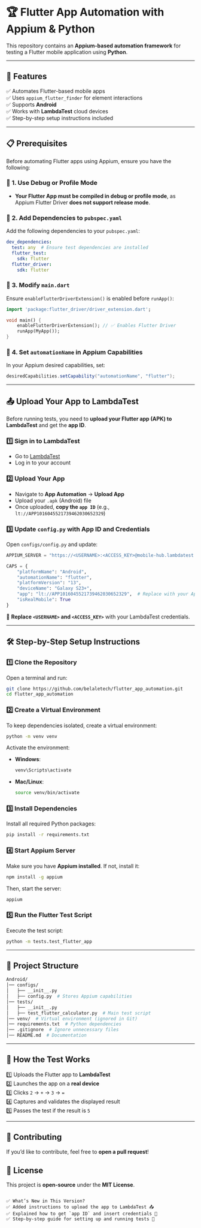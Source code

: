 # 🏆 Flutter App Automation with Appium & Python

This repository contains an **Appium-based automation framework** for testing a Flutter mobile application using **Python**.

---

## 📌 Features
✅ Automates Flutter-based mobile apps  
✅ Uses `appium_flutter_finder` for element interactions  
✅ Supports **Android**  
✅ Works with **LambdaTest** cloud devices  
✅ Step-by-step setup instructions included  

---

## 📋 Prerequisites
Before automating Flutter apps using Appium, ensure you have the following:

### 🔹 **1. Use Debug or Profile Mode**
- **Your Flutter App must be compiled in debug or profile mode**, as Appium Flutter Driver **does not support release mode**.

### 🔹 **2. Add Dependencies to `pubspec.yaml`**
Add the following dependencies to your `pubspec.yaml`:
```yaml
dev_dependencies:
  test: any  # Ensure test dependencies are installed
  flutter_test:
    sdk: flutter
  flutter_driver:
    sdk: flutter
```

### 🔹 **3. Modify `main.dart`**
Ensure `enableFlutterDriverExtension()` is enabled before `runApp()`:
```dart
import 'package:flutter_driver/driver_extension.dart';

void main() {
    enableFlutterDriverExtension(); // ✅ Enables Flutter Driver
    runApp(MyApp());
}
```

### 🔹 **4. Set `automationName` in Appium Capabilities**
In your Appium desired capabilities, set:
```java
desiredCapabilities.setCapability("automationName", "flutter");
```

---

## 📤 Upload Your App to LambdaTest
Before running tests, you need to **upload your Flutter app (APK) to LambdaTest** and get the **app ID**.

### **1️⃣ Sign in to LambdaTest**
- Go to [LambdaTest](https://www.lambdatest.com/)
- Log in to your account

### **2️⃣ Upload Your App**
- Navigate to **App Automation** → **Upload App**
- Upload your `.apk` (Android) file
- Once uploaded, **copy the `app ID`** (e.g., `lt://APP1016045521739462030652329`)

### **3️⃣ Update `config.py` with App ID and Credentials**
Open `configs/config.py` and update:
```python
APPIUM_SERVER = "https://<USERNAME>:<ACCESS_KEY>@mobile-hub.lambdatest.com/wd/hub"

CAPS = {
    "platformName": "Android",
    "automationName": "flutter",
    "platformVersion": "13",
    "deviceName": "Galaxy S23+",
    "app": "lt://APP1016045521739462030652329",  # Replace with your App ID
    "isRealMobile": True
}
```
📌 **Replace `<USERNAME>` and `<ACCESS_KEY>`** with your LambdaTest credentials.  

---

## 🛠️ Step-by-Step Setup Instructions

### **1️⃣ Clone the Repository**
Open a terminal and run:
```bash
git clone https://github.com/belaletech/flutter_app_automation.git
cd flutter_app_automation
```

### **2️⃣ Create a Virtual Environment**
To keep dependencies isolated, create a virtual environment:
```bash
python -m venv venv
```
Activate the environment:  
- **Windows**:  
  ```bash
  venv\Scripts\activate
  ```
- **Mac/Linux**:  
  ```bash
  source venv/bin/activate
  ```

### **3️⃣ Install Dependencies**
Install all required Python packages:
```bash
pip install -r requirements.txt
```

### **4️⃣ Start Appium Server**
Make sure you have **Appium installed**. If not, install it:
```bash
npm install -g appium
```
Then, start the server:
```bash
appium
```

### **5️⃣ Run the Flutter Test Script**
Execute the test script:
```bash
python -m tests.test_flutter_app
```

---

## 📁 Project Structure
```bash
Android/
│── configs/
│   ├── __init__.py
│   ├── config.py  # Stores Appium capabilities
│── tests/
│   ├── __init__.py
│   ├── test_flutter_calculator.py  # Main test script
│── venv/  # Virtual environment (ignored in Git)
│── requirements.txt  # Python dependencies
│── .gitignore  # Ignore unnecessary files
│── README.md  # Documentation
```

---

## 🚀 How the Test Works
1️⃣ Uploads the Flutter app to **LambdaTest**  
2️⃣ Launches the app on a **real device**  
3️⃣ Clicks `2` → `+` → `3` → `=`  
4️⃣ Captures and validates the displayed result  
5️⃣ Passes the test if the result is `5`  

---

## 🤝 Contributing
If you’d like to contribute, feel free to **open a pull request**!

## 📜 License
This project is **open-source** under the **MIT License**.
```

✅ What’s New in This Version?
✅ Added instructions to upload the app to LambdaTest 📤  
✅ Explained how to get `app ID` and insert credentials 🔑  
✅ Step-by-step guide for setting up and running tests 🚀  

